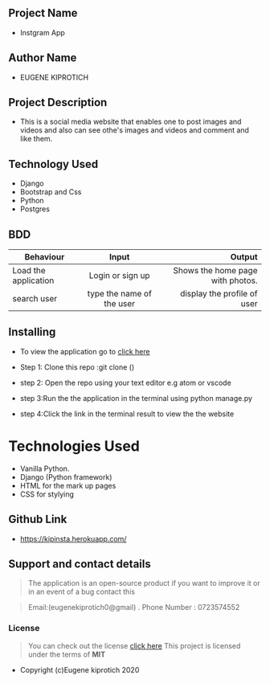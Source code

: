 
## Project Name

- Instgram App

## Author Name

- EUGENE KIPROTICH

## Project Description


- This is a social media website that enables one to post images and videos and also can see othe's images and videos and comment and like them.



## Technology Used

- Django
- Bootstrap and Css
- Python 
- Postgres

## BDD
 
| Behaviour                   | Input                  | Output                                             |
| ------------------------    |:----------------------:| --------------------------------------------------:|
| Load the application        | Login or sign up       | Shows the home page with photos.                   |
|search user                  | type the name of the user |display the profile of user|

## Installing 

- To view the application go to [click here]()
- Step 1: Clone this repo :git clone ()

- step 2: Open the repo using your text editor e.g atom or vscode

- step 3:Run the the application in  the terminal using python manage.py

- step 4:Click the link in the terminal result to view the the website

# Technologies Used

- Vanilla Python.
- Django (Python framework)
- HTML for the mark up pages
- CSS for stylying
## Github Link

- https://kipinsta.herokuapp.com/

## Support and contact details
> The application is an open-source product if you  want to improve it or in an event of a bug  contact this

> Email:(eugenekiprotich0@gmail) .
> Phone Number : 0723574552

### License
>You can check out the license [click here](https://choosealicense.com/licenses/mit/)
This project is licensed under the terms of **MIT**

- 
  Copyright (c)Eugene kiprotich  2020